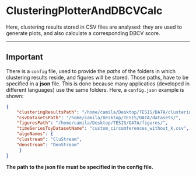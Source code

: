 # ClusteringPlotterAndDBCVCalc
Here, clustering results stored in CSV files are analysed: they are used to generate plots, and also calculate a corresponding DBCV score.

---

## Important 
There is a `config` file, used to provide the _paths_ of the folders in which clustering results reside, and figures will be stored. Those paths, have to be specified in a **json** file. This is done because many applicatios (developed in different languages) use the same folders. Here, a `config.json` example is shown:

```json
{
    "clusteringResultsPath": "/home/camila/Desktop/TESIS/DATA/clustering_results/",
    "csvDatasetsPath": "/home/camila/Desktop/TESIS/DATA/datasets/",
    "figuresPath": "/home/camila/Desktop/TESIS/DATA/figures/",
    "timeSeriesToyDatasetName": "custom_circumferences_without_k.csv",
    "algoNames": {
	"clustream": "CluStream",
	"denstream": "DenStream"
     }
}
```


**The path to the json file must be specified in the config file.**
